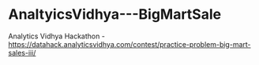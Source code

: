 # AnaltyicsVidhya---BigMartSale
Analytics Vidhya Hackathon - https://datahack.analyticsvidhya.com/contest/practice-problem-big-mart-sales-iii/
